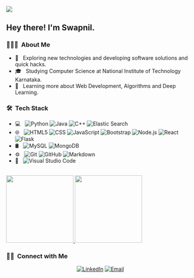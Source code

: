 <img src="https://instagram.fblr1-5.fna.fbcdn.net/v/t51.2885-19/s320x320/209823750_3671797172935478_8397305092259977070_n.jpg?tp=1&_nc_ht=instagram.fblr1-5.fna.fbcdn.net&_nc_ohc=fQzNGcfRVUEAX-QBWUv&edm=ABfd0MgBAAAA&ccb=7-4&oh=a024f1f4bdc2d1ad123a9408d89f90ea&oe=60EEAC0F&_nc_sid=7bff83">

<h2> Hey there! I'm Swapnil.</h2>

<h3> 👨🏻‍💻 &nbsp;About Me </h3>

- 🤔 &nbsp; Exploring new technologies and developing software solutions and quick hacks.
- 🎓 &nbsp; Studying Computer Science at National Institute of Technology Karnataka.
- 🌱 &nbsp; Learning more about Web Development, Algorithms and Deep Learning.

<h3> 🛠 &nbsp;Tech Stack</h3>

- 💻 &nbsp;
  ![Python](https://img.shields.io/badge/-Python-333333?style=flat&logo=python)
  ![Java](https://img.shields.io/badge/-Java-333333?style=flat&logo=Java&logoColor=007396)
  ![C++](https://img.shields.io/badge/-C++-333333?style=flat&logo=C%2B%2B&logoColor=00599C)
  ![Elastic Search](https://img.shields.io/badge/-ElasticSearch-333333?style=flat)
- 🌐 &nbsp;
  ![HTML5](https://img.shields.io/badge/-HTML5-333333?style=flat&logo=HTML5)
  ![CSS](https://img.shields.io/badge/-CSS-333333?style=flat&logo=CSS3&logoColor=1572B6)
  ![JavaScript](https://img.shields.io/badge/-JavaScript-333333?style=flat&logo=javascript)
  ![Bootstrap](https://img.shields.io/badge/-Bootstrap-333333?style=flat&logo=bootstrap&logoColor=563D7C)
  ![Node.js](https://img.shields.io/badge/-Node.js-333333?style=flat&logo=node.js)
  ![React](https://img.shields.io/badge/-React-333333?style=flat&logo=react)
  ![Flask](https://img.shields.io/badge/-Flask-333333?style=flat&logo=flask)
- 🛢 &nbsp;
  ![MySQL](https://img.shields.io/badge/-MySQL-333333?style=flat&logo=mysql)
  ![MongoDB](https://img.shields.io/badge/-MongoDB-333333?style=flat&logo=mongodb)
- ⚙️ &nbsp;
  ![Git](https://img.shields.io/badge/-Git-333333?style=flat&logo=git)
  ![GitHub](https://img.shields.io/badge/-GitHub-333333?style=flat&logo=github)
  ![Markdown](https://img.shields.io/badge/-Markdown-333333?style=flat&logo=markdown)
- 🔧 &nbsp;
  ![Visual Studio Code](https://img.shields.io/badge/-Visual%20Studio%20Code-333333?style=flat&logo=visual-studio-code&logoColor=007ACC)
<br/>

<a href="https://github.com/AVS1508">
  <img height="180em" src="https://github-readme-stats.vercel.app/api?username=swapnil2911&theme=buefy&show_icons=true" />
  <img height="180em" src="https://github-readme-stats.vercel.app/api/top-langs/?username=swapnil2911&theme=buefy&layout=compact" />
</a>

<br/>

<h3> 🤝🏻 &nbsp;Connect with Me </h3>

<p align="center">
<!-- <a href="https://www.adityavsingh.com/"><img alt="Website" src="https://img.shields.io/badge/Website-www.adityavsingh.com-blue?style=flat-square&logo=google-chrome"></a> -->
<a href="https://www.linkedin.com/in/swapnil-guduru-208372193/"><img alt="LinkedIn" src="https://img.shields.io/badge/LinkedIn-Swapnil%20Guduru-blue"></a>
<a href="mailto:swapnil.191cs160@nitk.edu.in"><img alt="Email" src="https://img.shields.io/badge/Email-Swapnil%20Guduru-blue"></a>
</p>
